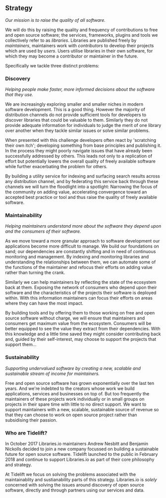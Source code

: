 ## Strategy
*Our mission is to raise the quality of all software.*

We will do this by raising the quality and frequency of contributions to free and open source software; the services, frameworks, plugins and tools we collectively refer to as *libraries*. Libraries are published freely by *maintainers*, maintainers work with *contributors* to develop their projects which are used by *users*. Users utilise libraries in their own software, for which they may become a contributor or maintainer in the future.

Specifically we tackle three distinct problems:

### Discovery
_Helping people make faster, more informed decisions about the software that they use._

We are increasingly exploring smaller and smaller niches in modern software development. This is a good thing. However the majority of distribution channels do not provide sufficient tools for developers to discover libraries that could be valuable to them. Similarly they do not provide adequate information for individuals to judge the merit of one library over another when they tackle similar issues or solve similar problems.

When presented with this challenge developers often react by 'scratching their own itch'; developing something from base principles and publishing it. In the process they might poorly navigate issues that have already been successfully addressed by others. This leads not only to a replication of effort but potentially lowers the overall quality of freely available software while further exacerbating the problem for others.

By building a utility service for indexing and surfacing search results across any distribution channel, and by federating this service back through these channels we will turn the floodlight into a spotlight: Narrowing the focus of the community on adding value, accelerating convergence toward an accepted best practice or tool and thus raise the quality of freely available software.  

### Maintainability
_Helping maintainers understand more about the software they depend upon and the consumers of their software._

As we move toward a more granular approach to software development our applications become more difficult to manage. We build our foundations on sand; our dependencies are constantly shifting and in need of continuous monitoring and management. By indexing and monitoring libraries and understanding the relationships between them, we can automate some of the functions of the maintainer and refocus their efforts on adding value rather than turning the crank.  

Similarly we can help maintainers by reflecting the state of the ecosystem back at them. Exposing the network of consumers who depend upon their software and the characteristics of the projects their software is deployed within. With this information maintainers can focus their efforts on areas where they can have the most impact.

By building tools and by offering them to those working on free and open source software without charge, we will ensure that maintainers and consumers get maximum value from the ecosystem. Consumers will be better equipped to see the value they extract from their dependencies. With this knowledge and a little time saved they might consider contributing back and, guided by their self-interest, may choose to support the projects that support them...

### Sustainability
_Supporting undervalued software by creating a new, scalable and sustainable stream of income for maintainers._

Free and open source software has grown exponentially over the last ten years. And we're indebted to the creators whose work we build applications, services and businesses on top of. But too frequently the maintainers of these projects work individually or in small groups on projects in their spare time with little to no direct support. We want to support maintainers with a new, scalable, sustainable source of revenue so that they can choose to work on open source project rather than subsidising their passion. 

### Who are Tidelift?
In October 2017 Libraries.io maintainers Andrew Nesbitt and Benjamin Nickolls decided to join a new company focussed on building a sustainable future for open source software. Tidelift launched to the public in February 2018 and continue to support Libraries.io as part of their core philosophy and strategy. 

At Tidelift we focus on solving the problems associated with the maintainablity and sustianability parts of this strategy. Libraries.io is _solely_ concerned with solving the issues around discovery of open source software, directly and through partners using our services and data. 

